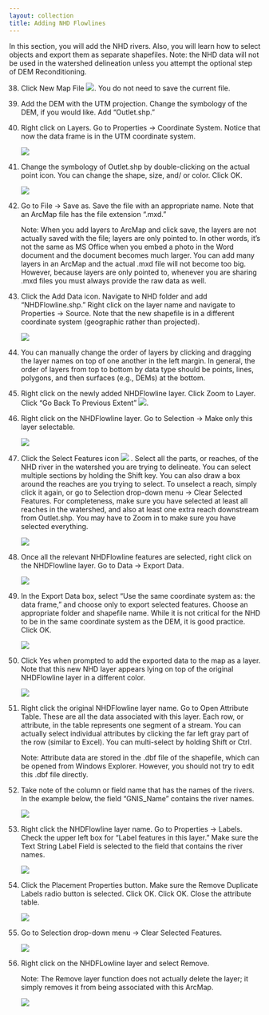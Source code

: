 ```yaml
---
layout: collection
title: Adding NHD Flowlines
---
```


In this section, you will add the NHD rivers.  Also, you will learn how to select objects and export them as separate shapefiles. Note: the NHD data will not be used in the watershed delineation unless you attempt the optional step of DEM Reconditioning.

38.	Click New Map File <a href="{{ site.url }}/pictures/NewFileIcon.png"><img src="{{ site.url }}/pictures/NewFileIcon.png"></a>.  You do not need to save the current file. 

39.	Add the DEM with the UTM projection.  Change the symbology of the DEM, if you would like.  Add “Outlet.shp.” 

40.	Right click on Layers.  Go to Properties &#8594; Coordinate System.  Notice that now the data frame is in the UTM coordinate system.

    <a href="{{ site.url }}/pictures/SS23A.png"><img src="{{ site.url }}/pictures/SS23A.png"></a>

41.	Change the symbology of Outlet.shp by double-clicking on the actual point icon.  You can change the shape, size, and/ or color.  Click OK.

    <a href="{{ site.url }}/pictures/SS23.png"><img src="{{ site.url }}/pictures/SS23.png"></a>

42.	Go to File &#8594; Save as.  Save the file with an appropriate name.  Note that an ArcMap file has the file extension “.mxd.” 

    Note:  When you add layers to ArcMap and click save, the layers are not actually saved with the file; layers are only pointed to.  In other words, it’s not the same as MS Office when you embed a photo in the Word document and the document becomes much larger.  You can add many layers in an ArcMap and the actual .mxd file will not become too big.  However, because layers are only pointed to, whenever you are sharing .mxd files you must always provide the raw data as well.


43.	Click the Add Data icon.  Navigate to NHD folder and add “NHDFlowline.shp.”  Right click on the layer name and navigate to Properties &#8594; Source. Note that the new shapefile is in a different coordinate system (geographic rather than projected).  

    <a href="{{ site.url }}/pictures/SS24.png"><img src="{{ site.url }}/pictures/SS24.png"></a>


44.	You can manually change the order of layers by clicking and dragging the layer names on top of one another in the left margin.  In general, the order of layers from top to bottom by data type should be points, lines, polygons, and then surfaces (e.g., DEMs) at the bottom. 

45. Right click on the newly added NHDFlowline layer. Click Zoom to Layer. Click “Go Back To Previous Extent” <a href="{{ site.url }}/pictures/BackPrevZoom.png"><img src="{{ site.url }}/pictures/BackPrevZoom.png"></a>.

46. Right click on the NHDFlowline layer. Go to Selection &#8594; Make only this layer selectable.

    <a href="{{ site.url }}/pictures/SS25.png"><img src="{{ site.url }}/pictures/SS25.png"></a>

48. Click the Select Features icon  <a href="{{ site.url }}/pictures/SelectFeaturesIcon.png"><img src="{{ site.url }}/pictures/SelectFeaturesIcon.png"></a> .  Select all the parts, or reaches, of the NHD river in the watershed you are trying to delineate. You can select multiple sections by holding the Shift key.  You can also draw a box around the reaches are you trying to select.  To unselect a reach, simply click it again, or go to Selection drop-down menu &#8594; Clear Selected Features.  For completeness, make sure you have selected at least all reaches in the watershed, and also at least one extra reach downstream from Outlet.shp.  You may have to Zoom in to make sure you have selected everything. 

    <a href="{{ site.url }}/pictures/SS26.png"><img src="{{ site.url }}/pictures/SS26.png"></a>

49.	Once all the relevant NHDFlowline features are selected, right click on the NHDFlowline layer.  Go to Data &#8594; Export Data. 

    <a href="{{ site.url }}/pictures/SS27.png"><img src="{{ site.url }}/pictures/SS27.png"></a>

50.	In the Export Data box, select “Use the same coordinate system as: the data frame,” and choose only to export selected features.  Choose an appropriate folder and shapefile name.  While it is not critical for the NHD to be in the same coordinate system as the DEM, it is good practice.  Click OK. 

    <a href="{{ site.url }}/pictures/SS28.png"><img src="{{ site.url }}/pictures/SS28.png"></a>

51.	Click Yes when prompted to add the exported data to the map as a layer.  Note that this new NHD layer appears lying on top of the original NHDFlowline layer in a different color.

    <a href="{{ site.url }}/pictures/SS29.png"><img src="{{ site.url }}/pictures/SS29.png"></a>

52.	Right click the original NHDFlowline layer name.  Go to Open Attribute Table.  These are all the data associated with this layer.  Each row, or attribute, in the table represents one segment of a stream.  You can actually select individual attributes by clicking the far left gray part of the row (similar to Excel).  You can multi-select by holding Shift or Ctrl. 

    Note:  Attribute data are stored in the .dbf file of the shapefile, which can be opened from Windows Explorer.  However, you should not try to edit this .dbf file directly.

53.	Take note of the column or field name that has the names of the rivers.  In the example below, the field “GNIS_Name” contains the river names. 

    <a href="{{ site.url }}/pictures/SS30.png"><img src="{{ site.url }}/pictures/SS30.png"></a>

54.	Right click the NHDFlowline layer name.  Go to Properties &#8594; Labels.  Check the upper left box for “Label features in this layer.”  Make sure the Text String Label Field is selected to the field that contains the river names. 

    <a href="{{ site.url }}/pictures/SS31.png"><img src="{{ site.url }}/pictures/SS31.png"></a>

55.	Click the Placement Properties button.  Make sure the Remove Duplicate Labels radio button is selected.  Click OK.  Click OK.  Close the attribute table. 

    <a href="{{ site.url }}/pictures/SS32.png"><img src="{{ site.url }}/pictures/SS32.png"></a>
 
56.	Go to Selection drop-down menu &#8594; Clear Selected Features.

    <a href="{{ site.url }}/pictures/SS33.png"><img src="{{ site.url }}/pictures/SS33.png"></a>

57.	Right click on the NHDFLowline layer and select Remove.

    Note:  The Remove layer function does not actually delete the layer; it simply removes it from being associated with this ArcMap.
    
    <a href="{{ site.url }}/pictures/SS34.png"><img src="{{ site.url }}/pictures/SS34.png"></a>
